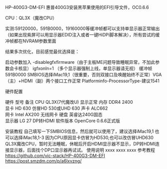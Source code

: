HP-400G3-DM-EFI 惠普400G3安装黑苹果使用的EFI引导文件，OC0.6.6

CPU：QL3X（魔改CPU）

实测:59120000，591B0000，19160000等缓冲帧都可以支持单显示器正常输出（如果出现紫屏可以用显示器EDID注入或者一键HiDPi脚本解决），所有尝试的缓冲帧都在NVRAM参数里面

结果多次优化，目前感觉最优选择是：

启动参数加入 -disablegfxfirmware（由于主板ME问题导致睡眠异常，不加此参数会卡核显） igfxonln=1 （多个显示器强制上线，单显示器请无视） 缓冲帧591B0000 SMBIOS选择iMac19,1（很重要，否则双接口及唤醒始终不正常）VGA（主）+HDMI（副）两个接口工作正常 Platforminfo-ProcessorType-建议1541

硬件配置

硬件	型号	备注
CPU	QL3X(7代魔改U)	显示正常
内存	DDR4 2400	
显卡	HD 630	仿冒HD 530或UHD 630
声卡	ALC662	
网卡	Intel AX200	无线网卡
硬盘	英睿达240G固态	
显示器	LG 27	DP转HDMI
软件版本
OpenCore 0.6.6正式版

安装教程
自己填写一下SMBIOS信息，然后就可以使用了，建议选择iMac19,1 也可以选择iMac18,1-3
因为CPU原因显卡仿冒为HD530,也可以改仿冒UHD630
QL3X魔改CPU，暂时无法睡眠，休眠后开启HDMI显示器不显示，DP转HDMI连接显示器，后面找个DP口显示器再试试。
使用说明
xxxx
xxxx
xxxx
参考教程
https://github.com/vic-stack/HP-400G3-DM-EFI
https://post.smzdm.com/p/a6lxvzng/

